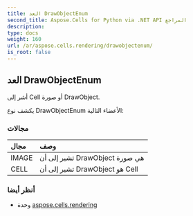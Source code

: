 ```yaml
---
title: العد DrawObjectEnum
second_title: Aspose.Cells for Python via .NET API المراجع
description:
type: docs
weight: 160
url: /ar/aspose.cells.rendering/drawobjectenum/
is_root: false
---
```

##  العد DrawObjectEnum
أشر إلى Cell أو صورة DrawObject.



يكشف نوع DrawObjectEnum الأعضاء التالية:

###  مجالات
| مجال| وصف|
| :- | :- |
| IMAGE | تشير إلى أن DrawObject هي صورة|
| CELL | تشير إلى أن DrawObject هو Cell|



###  أنظر أيضا
* وحدة [aspose.cells.rendering](..)
